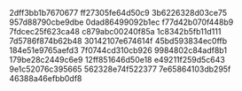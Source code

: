 2dff3bb1b7670677
ff27305fe64d50c9
3b6226328d03ce75
957d88790cbe9dbe
0dad86499092b1ec
f77d42b070f448b9
7fdcec25f623ca48
c879abc00240f85a
1c8342b5fb11d111
7d5786f874b62b48
30142107e674614f
45bd593834ec0ffb
184e51e9765aefd3
7f0744cd310cb926
9984802c84adf8b1
179be28c2449c6e9
12ff851646d50e18
e49211f259d5c643
9e1c52076c395665
562328e74f522377
7e65864103db295f
46388a46efbb0df8
